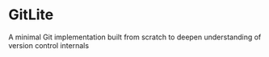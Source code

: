 # GitLite
A minimal Git implementation built from scratch to deepen understanding of version control internals

